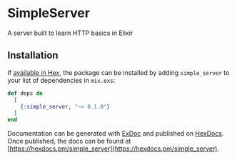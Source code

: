 # SimpleServer

A server built to learn HTTP basics in Elixir

## Installation

If [available in Hex](https://hex.pm/docs/publish), the package can be installed
by adding `simple_server` to your list of dependencies in `mix.exs`:

```elixir
def deps do
  [
    {:simple_server, "~> 0.1.0"}
  ]
end
```

Documentation can be generated with [ExDoc](https://github.com/elixir-lang/ex_doc)
and published on [HexDocs](https://hexdocs.pm). Once published, the docs can
be found at [https://hexdocs.pm/simple_server](https://hexdocs.pm/simple_server).


